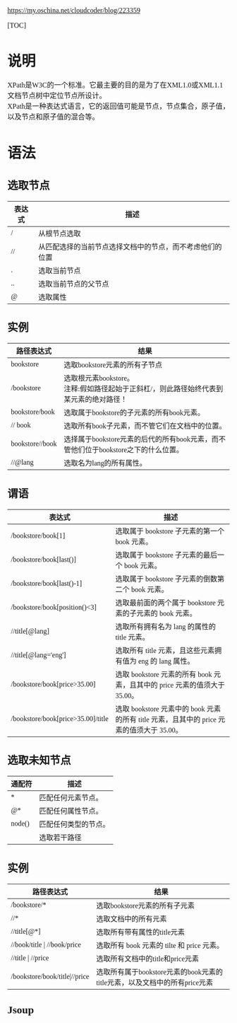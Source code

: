 <font face="SimSun" size=3>

https://my.oschina.net/cloudcoder/blog/223359

[TOC]

# 说明

XPath是W3C的一个标准。它最主要的目的是为了在XML1.0或XML1.1文档节点树中定位节点所设计。<br>XPath是一种表达式语言，它的返回值可能是节点，节点集合，原子值，以及节点和原子值的混合等。

# 语法

## 选取节点


表达式 | 描述
---|---
/ | 从根节点选取
// | 从匹配选择的当前节点选择文档中的节点，而不考虑他们的位置
. | 选取当前节点
.. | 选取当前节点的父节点
@ | 选取属性

## 实例

路径表达式 | 结果
---|---
bookstore | 选取bookstore元素的所有子节点
/bookstore | 选取根元素bookstore。 <br> 注释:假如路径起始于正斜杠/，则此路径始终代表到某元素的绝对路径！
bookstore/book | 选取属于bookstore的子元素的所有book元素。
// book | 选取所有book子元素，而不管它们在文档中的位置。
bookstore//book | 选择属于bookstore元素的后代的所有book元素，而不管他们位于bookstore之下的什么位置。
//@lang | 选取名为lang的所有属性。

## 谓语

表达式 | 描述
---|---
/bookstore/book[1] | 选取属于 bookstore 子元素的第一个 book 元素。
/bookstore/book[last()] | 选取属于 bookstore 子元素的最后一个 book 元素。
/bookstore/book[last()-1] | 选取属于 bookstore 子元素的倒数第二个 book 元素。
/bookstore/book[position()<3] | 选取最前面的两个属于 bookstore 元素的子元素的 book 元素。
//title[@lang] | 选取所有拥有名为 lang 的属性的 title 元素。
//title[@lang='eng'] | 选取所有 title 元素，且这些元素拥有值为 eng 的 lang 属性。
/bookstore/book[price>35.00] | 选取 bookstore 元素的所有 book 元素，且其中的 price 元素的值须大于 35.00。
/bookstore/book[price>35.00]/title | 选取 bookstore 元素中的 book 元素的所有 title 元素，且其中的 price 元素的值须大于 35.00。

## 选取未知节点

通配符 | 描述
---|---
* | 匹配任何元素节点。
@* | 匹配任何属性节点。
node() | 	匹配任何类型的节点。
| | 选取若干路径

## 实例

路径表达式 | 结果
---|---
/bookstore/* | 选取bookstore元素的所有子元素
//* | 选取文档中的所有元素
//title[@*] | 选取所有带有属性的title元素
//book/title \| //book/price | 选取所有 book 元素的 tilte 和 price 元素。 
//title \| //price | 选取所有文档中的title和price元素
/bookstore/book/title\|//price | 选取所有属于bookstore元素的book元素的title元素，以及文档中的所有price元素

## Jsoup



</font>